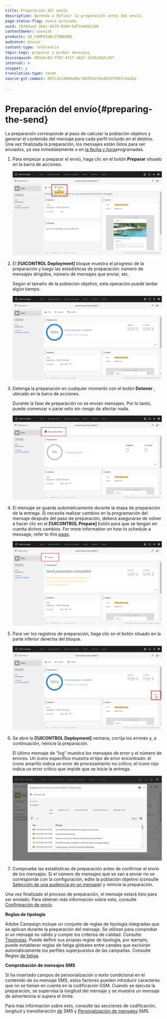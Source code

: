 ```yaml
---
title: Preparación del envío
description: Aprenda a definir la preparación antes del envío.
page-status-flag: nunca activado
uuid: 1038dae2-164c-4579-9294-bdf2a4eb12d6
contentOwner: sauviat
products: SG_CAMPAIGN/STANDARD
audience: enviar
content-type: referencia
topic-tags: preparar y probar mensajes
discoiquuid: 003abc83-7f07-471f-ab2f-1d352d22c26f
internal: n
snippet: y
translation-type: tm+mt
source-git-commit: 00fc2e12669a00c788355ef4e492375957cdad2e

---
```



# Preparación del envío{#preparing-the-send}

La preparación corresponde al paso de calcular la población objetivo y generar el contenido del mensaje para cada perfil incluido en el destino. Una vez finalizada la preparación, los mensajes están listos para ser enviados, ya sea inmediatamente o en [la fecha y hora](../../sending/using/about-scheduling-messages.md)programadas.

1. Para empezar a preparar el envío, haga clic en el botón **Preparar** situado en la barra de acciones.

   ![](assets/preparing_delivery_2.png)

1. El **[!UICONTROL Deployment]** bloque muestra el progreso de la preparación y luego las estadísticas de preparación: número de mensajes dirigidos, número de mensajes que enviar, etc.

   Según el tamaño de la población objetivo, esta operación puede tardar algún tiempo.

   ![](assets/preparing_delivery.png)

1. Detenga la preparación en cualquier momento con el botón **Detener** , ubicado en la barra de acciones.

   Durante la fase de preparación no se envían mensajes. Por lo tanto, puede comenzar o parar esto sin riesgo de afectar nada.

   ![](assets/preparing_delivery_6.png)

1. El mensaje se guarda automáticamente durante la etapa de preparación de la entrega. Si necesita realizar cambios en la programación del mensaje después del paso de preparación, deberá asegurarse de volver a hacer clic en el **[!UICONTROL Prepare]** botón para que se tengan en cuenta dichos cambios. For more information on how to schedule a message, refer to this [page](../../sending/using/about-scheduling-messages.md).

   ![](assets/preparing_delivery_5.png)

1. Para ver los registros de preparación, haga clic en el botón situado en la parte inferior derecha del bloque.

   ![](assets/preparing_delivery_4.png)

1. Se abre la **[!UICONTROL Deployment]** ventana, corrija los errores y, a continuación, reinicie la preparación.

   El último mensaje de “log” muestra los mensajes de error y el número de errores. Un icono específico muestra el tipo de error encontrado: el icono amarillo indica un error de procesamiento no crítico; el icono rojo indica un error crítico que impide que se inicie la entrega.

   ![](assets/preparing_delivery_3.png)

1. Compruebe las estadísticas de preparación antes de confirmar el envío de los mensajes. Si el número de mensajes que se van a enviar no se corresponde con la configuración, edite la población objetivo (consulte [Selección de una audiencia en un mensaje](../../audiences/using/selecting-an-audience-in-a-message.md)) y reinicie la preparación.

Una vez finalizado el proceso de preparación, el mensaje estará listo para ser enviado. Para obtener más información sobre esto, consulte [Confirmación de envío](../../sending/using/confirming-the-send.md).

**Reglas de tipología**

Adobe Campaign incluye un conjunto de reglas de tipología integradas que se aplican durante la preparación del mensaje. Se utilizan para comprobar si un mensaje es válido y cumple los criterios de calidad. Consulte [Tipologías](../../administration/using/about-typology-rules.md). Puede definir sus propias reglas de tipología, por ejemplo, puede establecer reglas de fatiga globales entre canales que excluirán automáticamente los perfiles superpuestos de las campañas. Consulte Reglas [de fatiga](../../administration/using/fatigue-rules.md).

**Comprobación de mensajes SMS**

Si ha insertado campos de personalización o texto condicional en el contenido de su mensaje SMS, estos factores pueden introducir caracteres que no se tienen en cuenta en la codificación GSM. Cuando se ejecuta la preparación, se supervisa la longitud del mensaje y se muestra un mensaje de advertencia si supera el límite.

Para más información sobre esto, consulte las secciones de codificación, longitud y transliteración [de](../../administration/using/configuring-sms-channel.md#sms-encoding--length-and-transliteration) SMS y [Personalización de mensajes](../../channels/using/personalizing-sms-messages.md) SMS.
